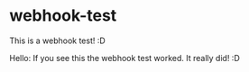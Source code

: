 # webhook-test
This is a webhook test! :D

Hello: If you see this the webhook test worked. It really did! :D
